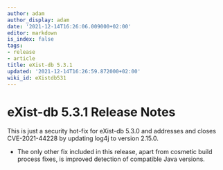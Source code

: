 ```yaml
---
author: adam
author_display: adam
date: '2021-12-14T16:26:06.009000+02:00'
editor: markdown
is_index: false
tags:
- release
- article
title: eXist-db 5.3.1
updated: '2021-12-14T16:26:59.872000+02:00'
wiki_id: eXistdb531
---
```


# eXist-db 5.3.1 Release Notes

This is just a security hot-fix for eXist-db 5.3.0 and addresses and closes CVE-2021-44228 by updating log4j to version 2.15.0.

* The only other fix included in this release, apart from cosmetic build process fixes, is improved detection of compatible Java versions.
